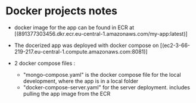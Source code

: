 # Docker projects notes

* docker image for the app can be found in ECR at [(891377303456.dkr.ecr.eu-central-1.amazonaws.com/my-app:latest)]


* The docerized app was deployed with docker compose on [(ec2-3-66-219-217.eu-central-1.compute.amazonaws.com:8081)]

* 2 docker compose files : 
    - "mongo-compose.yaml" is the docker compose file for the local development, where the app is in a local folder 
    - "docker-compose-server.yaml" for the server deployment. includes pulling the app image from the ECR 